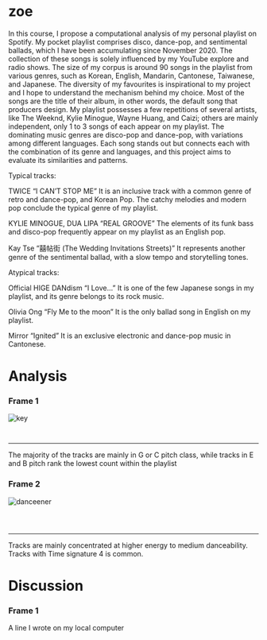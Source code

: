 # zoe

In this course, I propose a computational analysis of my personal playlist on Spotify. My pocket playlist comprises disco, dance-pop, and sentimental ballads, which I have been accumulating since November 2020. The collection of these songs is solely influenced by my YouTube explore and radio shows. The size of my corpus is around 90 songs in the playlist from various genres, such as Korean, English, Mandarin, Cantonese, Taiwanese, and Japanese. The diversity of my favourites is inspirational to my project and I hope to understand the mechanism behind my choice.
Most of the songs are the title of their album, in other words, the default song that producers design. My playlist possesses a few repetitions of several artists, like The Weeknd, Kylie Minogue, Wayne Huang, and Caizi; others are mainly independent, only 1 to 3 songs of each appear on my playlist. The dominating music genres are disco-pop and dance-pop, with variations among different languages. Each song stands out but connects each with the combination of its genre and languages, and this project aims to evaluate its similarities and patterns.

Typical tracks:

TWICE “I CAN’T STOP ME”
It is an inclusive track with a common genre of retro and dance-pop, and Korean Pop. The catchy melodies and modern pop conclude the typical genre of my playlist.

KYLIE MINOGUE, DUA LIPA “REAL GROOVE”
The elements of its funk bass and disco-pop frequently appear on my playlist as an English pop. 

Kay Tse “囍帖街 (The Wedding Invitations Streets)”
It represents another genre of the sentimental ballad, with a slow tempo and storytelling tones. 


Atypical tracks:

Official HIGE DANdism “I Love…”
It is one of the few Japanese songs in my playlist, and its genre belongs to its rock music.

Olivia Ong “Fly Me to the moon”
It is the only ballad song in English on my playlist.

Mirror “Ignited”
It is an exclusive electronic and dance-pop music in Cantonese.

# Analysis


### Frame 1
![key](https://user-images.githubusercontent.com/99733797/155980717-0844f89f-faf0-4385-b2e2-a861113fbfe2.png)
```{r}


```

*** 

The majority of the tracks are mainly in G or C pitch class, while tracks in E and B pitch rank the lowest count within the playlist

### Frame 2 
![danceener](https://user-images.githubusercontent.com/99733797/155980630-842c622e-06b5-4915-8728-b2ea01879583.png)
```{r}



```

*** 

Tracks are mainly concentrated at higher energy to medium danceability. Tracks with Time signature 4 is common.








# Discussion


### Frame 1



A line I wrote on my local computer  
